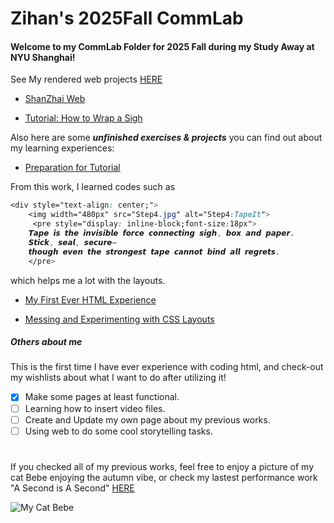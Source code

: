# Zihan's 2025Fall CommLab 
#### Welcome to my **CommLab Folder** for 2025 Fall during my Study Away at NYU Shanghai!

See My rendered web projects [HERE](https://zzzzzihann.github.io/CommLab2025Fall/)

* [ShanZhai Web](shanzhaiweb) 

* [Tutorial: How to Wrap a Sigh](tutotrial)

Also here are some ***unfinished exercises & projects*** you can find out about my learning experiences:

* [Preparation for Tutorial](tutotrial-messy-css)

From this work, I learned codes such as

```css
<div style="text-align: center;">
    <img width="480px" src="Step4.jpg" alt="Step4:TapeIt">
     <pre style="display: inline-block;font-size:18px">
    𝙏𝙖𝙥𝙚 𝙞𝙨 𝙩𝙝𝙚 𝙞𝙣𝙫𝙞𝙨𝙞𝙗𝙡𝙚 𝙛𝙤𝙧𝙘𝙚 𝙘𝙤𝙣𝙣𝙚𝙘𝙩𝙞𝙣𝙜 𝙨𝙞𝙜𝙝, 𝙗𝙤𝙭 𝙖𝙣𝙙 𝙥𝙖𝙥𝙚𝙧.
    𝙎𝙩𝙞𝙘𝙠, 𝙨𝙚𝙖𝙡, 𝙨𝙚𝙘𝙪𝙧𝙚—
    𝙩𝙝𝙤𝙪𝙜𝙝 𝙚𝙫𝙚𝙣 𝙩𝙝𝙚 𝙨𝙩𝙧𝙤𝙣𝙜𝙚𝙨𝙩 𝙩𝙖𝙥𝙚 𝙘𝙖𝙣𝙣𝙤𝙩 𝙗𝙞𝙣𝙙 𝙖𝙡𝙡 𝙧𝙚𝙜𝙧𝙚𝙩𝙨.
    </pre>
```
which helps me a lot with the layouts.

* [My First Ever HTML Experience](MyFirstWeb)

* [Messing and Experimenting with CSS Layouts](css-layout)

##### Others about me
This is the first time I have ever experience with coding html, and check-out my wishlists about what I want to do after utilizing it!

- [x] Make some pages at least functional.
- [ ] Learning how to insert video files.
- [ ] Create and Update my own page about my previous works.
- [ ] Using web to do some cool storytelling tasks. 

#

If you checked all of my previous works, feel free to enjoy a picture of my cat Bebe enjoying the autumn vibe, or check my lastest performance work "A Second is A Second" [HERE](https://drive.google.com/file/d/1tjXqacLGBQfqdc8jDK4JcA9b4vza_RSQ/view?usp=drive_link) 

![My Cat Bebe](Bebe.jpg)